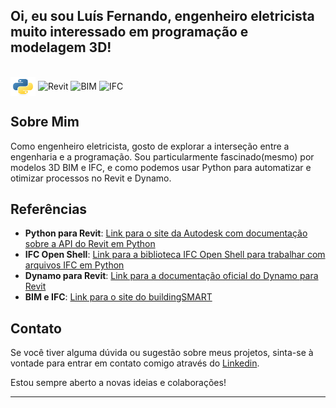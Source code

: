 ## Oi, eu sou Luís Fernando, engenheiro eletricista muito interessado em programação e modelagem 3D!

<div style="display: inline_block"><br>
  <img align="center" alt="Python" height="30" width="40" src="https://raw.githubusercontent.com/devicons/devicon/master/icons/python/python-original.svg">
  <img align="center" alt="Revit" height="40" width="40" src="https://brandlogos.net/wp-content/uploads/2022/09/autodesk_revit-logo_brandlogos.net_4hpe4-512x512.png">
  <img align="center" alt="BIM" height="40" width="40" src="https://cdn-icons-png.flaticon.com/512/6968/6968867.png">
  <img align="center" alt="IFC" height="40" width="40" src="https://www.buildingsmart.org/wp-content/uploads/2024/07/IFC-logo1.1.png">
</div>

## Sobre Mim

Como engenheiro eletricista, gosto de explorar a interseção entre a engenharia e a programação. Sou particularmente fascinado(mesmo) por modelos 3D BIM e IFC, e como podemos usar Python para automatizar e otimizar processos no Revit e Dynamo.

## Referências

- **Python para Revit**: [Link para o site da Autodesk com documentação sobre a API do Revit em Python](https://www.autodesk.com/developer-network/platform-technologies/revit)
- **IFC Open Shell**: [Link para a biblioteca IFC Open Shell para trabalhar com arquivos IFC em Python](https://ifcopenshell.org/)
- **Dynamo para Revit**: [Link para a documentação oficial do Dynamo para Revit](https://dynamobim.org/)
- **BIM e IFC**: [Link para o site do buildingSMART](https://www.buildingsmart.org/)

## Contato

Se você tiver alguma dúvida ou sugestão sobre meus projetos, sinta-se à vontade para entrar em contato comigo através do [Linkedin](https://www.linkedin.com/in/lu%C3%ADsfernand2/).

Estou sempre aberto a novas ideias e colaborações!

---
